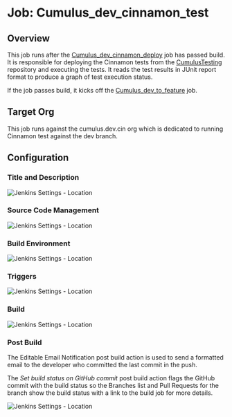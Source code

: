 # Job: Cumulus_dev_cinnamon_test

## Overview

This job runs after the [Cumulus_dev_cinnamon_deploy](https://github.com/SalesforceFoundation/CumulusCI/blob/master/docs/jobs/Cumulus_dev_cinnamon_deploy.md) job has passed build.  It is responsible for deploying the Cinnamon tests from the [CumulusTesting](https://github.com/SalesforceFoundation/CumulusTesting) repository and executing the tests.  It reads the test results in JUnit report format to produce a graph of test execution status.

If the job passes build, it kicks off the [Cumulus_dev_to_feature](https://github.com/SalesforceFoundation/CumulusCI/blob/master/docs/jobs/Cumulus_dev_to_feature) job.

## Target Org

This job runs against the cumulus.dev.cin org which is dedicated to running Cinnamon test against the dev branch.

## Configuration

### Title and Description

![Jenkins Settings - Location](https://raw.github.com/SalesforceFoundation/CumulusCI/master/docs/jobs/cumulus_dev_cinnamon_test-title.png)

### Source Code Management

![Jenkins Settings - Location](https://raw.github.com/SalesforceFoundation/CumulusCI/master/docs/jobs/cumulus_dev_cinnamon_test-scm.png)

### Build Environment

![Jenkins Settings - Location](https://raw.github.com/SalesforceFoundation/CumulusCI/master/docs/jobs/cumulus_dev_cinnamon_test-build_environment.png)

### Triggers

![Jenkins Settings - Location](https://raw.github.com/SalesforceFoundation/CumulusCI/master/docs/jobs/cumulus_dev_cinnamon_test-triggers.png)

### Build

![Jenkins Settings - Location](https://raw.github.com/SalesforceFoundation/CumulusCI/master/docs/jobs/cumulus_dev_cinnamon_test-build.png)

### Post Build

The Editable Email Notification post build action is used to send a formatted email to the developer who committed the last commit in the push.

The *Set build status on GitHub commit* post build action flags the GitHub commit with the build status so the Branches list and Pull Requests for the branch show the build status with a link to the build job for more details.

![Jenkins Settings - Location](https://raw.github.com/SalesforceFoundation/CumulusCI/master/docs/jobs/cumulus_dev_cinnamon_test-post_build.png)
